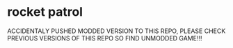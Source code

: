 ﻿# rocket patrol

ACCIDENTALY PUSHED MODDED VERSION TO THIS REPO, PLEASE CHECK PREVIOUS VERSIONS OF THIS REPO SO FIND UNMODDED GAME!!!
